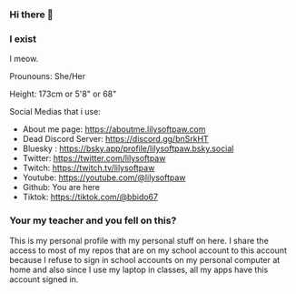 ### Hi there 👋

### I exist

I meow.

<!--
**Bido67/bido67** is a ✨ _special_ ✨ repository because its `README.md` (this file) appears on your GitHub profile.

Here are some ideas to get you started:

- 🔭 I’m currently working on ...
- 🌱 I’m currently learning ...
- 👯 I’m looking to collaborate on ...
- 🤔 I’m looking for help with ...
- 💬 Ask me about ...
- 📫 How to reach me: ...
- 😄 Pronouns: ...
- ⚡ Fun fact: ...
-->

Prounouns: She/Her

Height: 173cm or 5'8" or 68"

Social Medias that i use:
- About me page: https://aboutme.lilysoftpaw.com
- Dead Discord Server: https://discord.gg/bnSrkHT
- Bluesky : https://bsky.app/profile/lilysoftpaw.bsky.social
- Twitter: https://twitter.com/lilysoftpaw
- Twitch: https://twitch.tv/lilysoftpaw
- Youtube: https://youtube.com/@lilysoftpaw
- Github: You are here
- Tiktok: https://tiktok.com/@bbido67

### Your my teacher and you fell on this? 
This is my personal profile with my personal stuff on here. I share the access to most of my repos that are on my school account to this account because I refuse to sign in school accounts on my personal computer at home and also since I use my laptop in classes, all my apps have this account signed in. 

